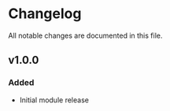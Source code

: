# Changelog

All notable changes are documented in this file.


## v1.0.0

### Added

- Initial module release
